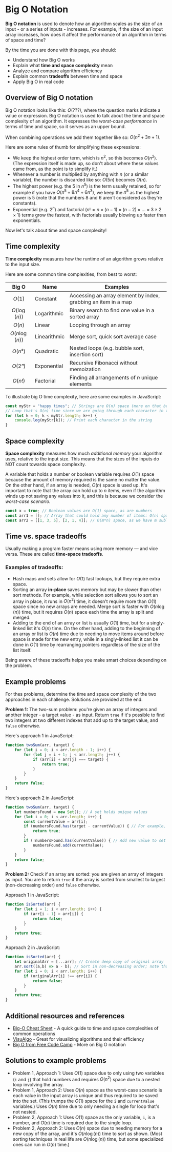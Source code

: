 # Big O Notation

**Big O notation** is used to denote how an algorithm scales as the size of an input - or a series of inputs - increases.  For example, if the size of an input array increases, how does it affect the performance of an algorithm in terms of space and time?

By the time you are done with this page, you should:
- Understand how Big O works
- Explain what **time and space complexity** mean
- Analyze and compare algorithm efficiency
- Explain common **tradeoffs** between time and space
- Apply Big O in real code

## Overview of Big O notation
Big O notation looks like this: $O(???)$, where the question marks indicate a value or expression.  Big O notation is used to talk about the time and space complexity of an algorithm.  It expresses the *worst-case performance* in terms of time and space, so it serves as an upper bound.

When combining operations we add them together like so: $O(n^2+3n+1)$.  

Here are some rules of thumb for simplifying these expressions:
- We keep the highest order term, which is $n^2$, so this becomes $O(n^2)$. (The expression itself is made up, so don't about where these values came from, as the point is to simplify it.)  
- Whenever a number is multiplied by anything with $n$ (or a similar variable), the number is discarded like so: $O(5n)$ becomes $O(n)$. 
- The highest power (e.g. the 5 in $n^5$) is the term usually retained, so for example if you have $O(n^5+8n^4+6n^3)$, we keep the $n^5$ as the highest power is 5 (note that the numbers 8 and 6 aren't considered as they're constants).
- Exponential (e.g. $2^n$) and factorial ($n! = n \times (n - 1) \times (n - 2) \times ... \times 3 \times 2 \times 1$) terms grow the fastest, with factorials usually blowing up faster than exponentials.

Now let's talk about time and space complexity!

## Time complexity
**Time complexity** measures how the runtime of an algorithm grows relative to the input size.  

Here are some common time complexities, from best to worst:

| Big O          | Name             | Examples                                                           |
|:--------------:|------------------|--------------------------------------------------------------------|
| $O(1)$         | Constant         | Accessing an array element by index, grabbing an item in a map     |
| $O(\log(n))$   | Logarithmic      | Binary search to find one value in a sorted array                  |
| $O(n)$         | Linear           | Looping through an array                                           |
| $O(n\log(n))$  | Linearithmic     | Merge sort, quick sort average case                                |
| $O(n²)$        | Quadratic        | Nested loops (e.g. bubble sort, insertion sort)                    |
| $O(2ⁿ)$        | Exponential      | Recursive Fibonacci without memoization                            |
| $O(n!)$        | Factorial        | Finding all arrangements of $n$ unique elements                    |

To illustrate big O time complexity, here are some examples in JavaScript:
```js
const myStr = "happy times"; // Strings are O(n) space (more on that below)
// Loop that's O(n) time since we are going through each character in the entire string
for (let k = 0; k < myStr.length; k++) {
    console.log(myStr[k]); // Print each character in the string
}
```

## Space complexity
**Space complexity** measures how much *additional memory* your algorithm uses, relative to the input size.  This means that the sizes of the inputs do NOT count towards space complexity.

A variable that holds a number or boolean variable requires $O(1)$ space because the amount of memory required is the same no matter the value.  On the other hand, if an array is needed, $O(n)$ space is used up.  It's important to note that the array can hold up to $n$ items, even if the algorithm winds up not saving any values into it, and this is because we consider the *worst-case scenario*.

```js
const x = true; // Boolean values are O(1) space, as are numbers
const arr1 = []; // Array that could hold any number of items: O(n) space
const arr2 = [[1, 3, 5], [2, 1, 4]]; // O(m*n) space, as we have m sublists of size n (note that we don't actually do any counting)
```

## Time vs. space tradeoffs
Usually making a program faster means using more memory — and vice versa.  These are called **time-space tradeoffs**.

### Examples of tradeoffs:
- Hash maps and sets allow for $O(1)$ fast lookups, but they require extra space.
- Sorting an array **in-place** saves memory but may be slower than other sort methods.  For example, while selection sort allows you to sort an array in place, it runs in $O(n^2)$ time, it doesn't require more than $O(1)$ space since no new arrays are needed.  Merge sort is faster with $O(n\log(n))$ time, but it requires $O(n)$ space each time the array is split and merged.
- Adding to the end of an array or list is usually $O(1)$ time, but for a singly-linked list it's $O(n)$ time.  On the other hand, adding to the beginning of an array or list is $O(n)$ time due to needing to move items around before space is made for the new entry, while in a singly-linked list it can be done in $O(1)$ time by rearranging pointers regardless of the size of the list itself.

Being aware of these tradeoffs helps you make smart choices depending on the problem.

## Example problems
For thes problems, determine the time and space complexity of the two approaches in each challenge.  Solutions are provided at the end.

__Problem 1:__ The two-sum problem: you're given an array of integers and another integer - a target value - as input.  Return `true` if it's possible to find two  integers at two different indexes that add up to the target value, and `false` otherwise.

Here's approach 1 in JavaScript:
```js
function twoSum(arr, target) {
    for (let i = 0; i < arr.length - 1; i++) {
        for (let j = i + 1; j < arr.length; j++) {
            if (arr[i] + arr[j] === target) {
                return true;
            }
        }
    }
    return false;
}
```
Here's approach 2 in JavaScript:
```js
function twoSum(arr, target) {
    let numbersFound = new Set(); // A set holds unique values
    for (let i = 0; i < arr.length; i++) {
        const currentValue = arr[i];
        if (numbersFound.has(target - currentValue)) { // For example, if the target is 12 and the current value is 4, have we found an 8 yet?
            return true;
        }
        if (!numbersFound.has(currentValue)) { // Add new value to set if we haven't found it yet
            numbersFound.add(currentValue);
        }
    }
    return false;
}
```

__Problem 2:__ Check if an array are sorted: you are given an array of integers as input.  You are to return `true` if the array is sorted from smallest to largest (non-decreasing order) and `false` otherwise.

Approach 1 in JavaScript:
```js
function isSorted(arr) {
    for (let i = 1; i < arr.length; i++) {
        if (arr[i - 1] > arr[i]) {
            return false;
        }
    }
    return true;
}
```
Approach 2 in JavaScript:
```js
function isSorted(arr) {
    let originalArr = [...arr]; // Create deep copy of original array
    arr.sort((a,b) => a - b); // Sort in non-decreasing order; note that this is done in place and you should NOT modify the original inputs usually in most problems - this is only done for this demo
    for (let i = 0; i < arr.length; i++) {
        if (originalArr[i] !== arr[i]) {
            return false;
        }
    }
    return true;
}
```
## Additional resources and references
- [Big-O Cheat Sheet](https://www.bigocheatsheet.com/) - A quick guide to time and space complexities of common operations
- [VisuAlgo](https://visualgo.net/en) - Great for visualizing algorithms and their efficiency
- [Big O from Free Code Camp](https://www.freecodecamp.org/news/big-o-cheat-sheet-time-complexity-chart/) - More on Big O notation

## Solutions to example problems
- Problem 1, Approach 1: Uses $O(1)$ space due to only using two variables (`i` and `j`) that hold numbers and requires $O(n^2)$ space due to a nested loop involving the array.
- Problem 1, Approach 2: Uses $O(n)$ space as the worst-case scenario is each value in the input array is unique and thus required to be saved into the set.  (This trumps the $O(1)$ space for the `i` and `currentValue` variables.)  Uses $O(n)$ time due to only needing a single for loop that's not nested.
- Problem 2, Approach 1: Uses $O(1)$ space as the only variable, `i`, is a number, and $O(n)$ time is required due to the single loop.
- Problem 2, Approach 2: Uses $O(n)$ space due to needing memory for a new copy of the array, and it's $O(n\log(n))$ time to sort as shown.  (Most sorting techniques in real life are $O(n\log(n))$ time, but some specialized ones can run in $O(n)$ time.)